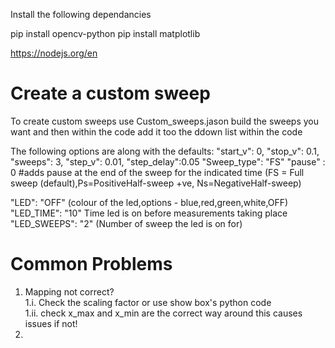 Install the following dependancies 

pip install opencv-python
pip install matplotlib

https://nodejs.org/en


# Create a custom sweep 

To create custom sweeps use Custom_sweeps.jason build the sweeps you want and then within the code add it too the ddown list within the code

The following options are along with the defaults: 
"start_v": 0,
"stop_v": 0.1,
"sweeps": 3,
"step_v": 0.01,
"step_delay":0.05
"Sweep_type": "FS" 
"pause" : 0  #adds pause at the end of the sweep for the indicated time 
(FS = Full sweep (default),Ps=PositiveHalf-sweep +ve, Ns=NegativeHalf-sweep)

"LED": "OFF"      (colour of the led,options - blue,red,green,white,OFF)
"LED_TIME": "10" Time led is on before measurements taking place
"LED_SWEEPS": "2" (Number of sweep the led is on for)




# Common Problems
1. Mapping not correct?\
1.i. Check the scaling factor or use show box's python code\
1.ii. check x_max and x_min are the correct way around this causes issues if not!
2. 



